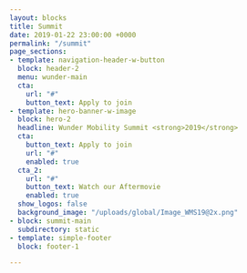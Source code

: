 ```yaml
---
layout: blocks
title: Summit
date: 2019-01-22 23:00:00 +0000
permalink: "/summit"
page_sections:
- template: navigation-header-w-button
  block: header-2
  menu: wunder-main
  cta:
    url: "#"
    button_text: Apply to join
- template: hero-banner-w-image
  block: hero-2
  headline: Wunder Mobility Summit <strong>2019</strong>
  cta:
    button_text: Apply to join
    url: "#"
    enabled: true
  cta_2:
    url: "#"
    button_text: Watch our Aftermovie
    enabled: true
  show_logos: false
  background_image: "/uploads/global/Image_WMS19@2x.png"
- block: summit-main
  subdirectory: static
- template: simple-footer
  block: footer-1

---
```

